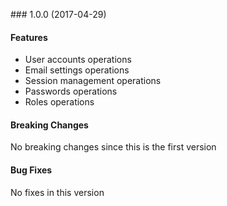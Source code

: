 <a name="1.0.0"></a> ### 1.0.0 (2017-04-29)

#### Features
* User accounts operations
* Email settings operations
* Session management operations
* Passwords operations
* Roles operations

#### Breaking Changes
No breaking changes since this is the first version

#### Bug Fixes
No fixes in this version

